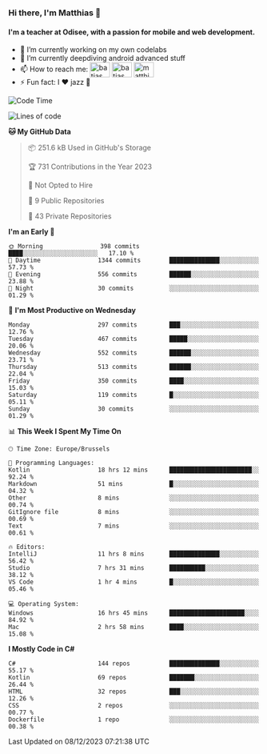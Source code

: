 ### Hi there, I'm Matthias 👋

#### I'm a teacher at Odisee, with a passion for mobile and web development.

- 🔭 I’m currently working on my own codelabs
- 🌱 I’m currently deepdiving android advanced stuff
- 📫 How to reach me: <a href="https://dev.to/batjas" target="_blank"><img align="center" src="https://raw.githubusercontent.com/rahuldkjain/github-profile-readme-generator/master/src/images/icons/Social/devto.svg" alt="batjas" height="30" width="40" /></a>
<a href="https://twitter.com/batjas" target="_blank"><img align="center" src="https://raw.githubusercontent.com/rahuldkjain/github-profile-readme-generator/master/src/images/icons/Social/twitter.svg" alt="batjas" height="30" width="40" /></a>
<a href="https://linkedin.com/in/matthiasdruwé" target="_blank"><img align="center" src="https://raw.githubusercontent.com/rahuldkjain/github-profile-readme-generator/master/src/images/icons/Social/linked-in-alt.svg" alt="matthiasdruwé" height="30" width="40" /></a>
- ⚡ Fun fact: I ❤ jazz 🎷


<!--START_SECTION:waka-->
![Code Time](http://img.shields.io/badge/Code%20Time-927%20hrs%2046%20mins-blue)

![Lines of code](https://img.shields.io/badge/From%20Hello%20World%20I%27ve%20Written-2.5%20million%20lines%20of%20code-blue)

**🐱 My GitHub Data** 

> 📦 251.6 kB Used in GitHub's Storage 
 > 
> 🏆 731 Contributions in the Year 2023
 > 
> 🚫 Not Opted to Hire
 > 
> 📜 9 Public Repositories 
 > 
> 🔑 43 Private Repositories 
 > 
**I'm an Early 🐤** 

```text
🌞 Morning                398 commits         ████░░░░░░░░░░░░░░░░░░░░░   17.10 % 
🌆 Daytime                1344 commits        ██████████████░░░░░░░░░░░   57.73 % 
🌃 Evening                556 commits         ██████░░░░░░░░░░░░░░░░░░░   23.88 % 
🌙 Night                  30 commits          ░░░░░░░░░░░░░░░░░░░░░░░░░   01.29 % 
```
📅 **I'm Most Productive on Wednesday** 

```text
Monday                   297 commits         ███░░░░░░░░░░░░░░░░░░░░░░   12.76 % 
Tuesday                  467 commits         █████░░░░░░░░░░░░░░░░░░░░   20.06 % 
Wednesday                552 commits         ██████░░░░░░░░░░░░░░░░░░░   23.71 % 
Thursday                 513 commits         ██████░░░░░░░░░░░░░░░░░░░   22.04 % 
Friday                   350 commits         ████░░░░░░░░░░░░░░░░░░░░░   15.03 % 
Saturday                 119 commits         █░░░░░░░░░░░░░░░░░░░░░░░░   05.11 % 
Sunday                   30 commits          ░░░░░░░░░░░░░░░░░░░░░░░░░   01.29 % 
```


📊 **This Week I Spent My Time On** 

```text
🕑︎ Time Zone: Europe/Brussels

💬 Programming Languages: 
Kotlin                   18 hrs 12 mins      ███████████████████████░░   92.24 % 
Markdown                 51 mins             █░░░░░░░░░░░░░░░░░░░░░░░░   04.32 % 
Other                    8 mins              ░░░░░░░░░░░░░░░░░░░░░░░░░   00.74 % 
GitIgnore file           8 mins              ░░░░░░░░░░░░░░░░░░░░░░░░░   00.69 % 
Text                     7 mins              ░░░░░░░░░░░░░░░░░░░░░░░░░   00.61 % 

🔥 Editors: 
IntelliJ                 11 hrs 8 mins       ██████████████░░░░░░░░░░░   56.42 % 
Studio                   7 hrs 31 mins       ██████████░░░░░░░░░░░░░░░   38.12 % 
VS Code                  1 hr 4 mins         █░░░░░░░░░░░░░░░░░░░░░░░░   05.46 % 

💻 Operating System: 
Windows                  16 hrs 45 mins      █████████████████████░░░░   84.92 % 
Mac                      2 hrs 58 mins       ████░░░░░░░░░░░░░░░░░░░░░   15.08 % 
```

**I Mostly Code in C#** 

```text
C#                       144 repos           ██████████████░░░░░░░░░░░   55.17 % 
Kotlin                   69 repos            ███████░░░░░░░░░░░░░░░░░░   26.44 % 
HTML                     32 repos            ███░░░░░░░░░░░░░░░░░░░░░░   12.26 % 
CSS                      2 repos             ░░░░░░░░░░░░░░░░░░░░░░░░░   00.77 % 
Dockerfile               1 repo              ░░░░░░░░░░░░░░░░░░░░░░░░░   00.38 % 
```




 Last Updated on 08/12/2023 07:21:38 UTC
<!--END_SECTION:waka-->
